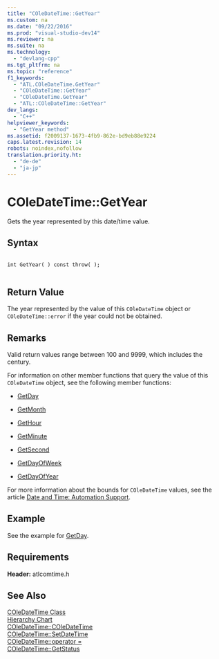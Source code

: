 ```yaml
---
title: "COleDateTime::GetYear"
ms.custom: na
ms.date: "09/22/2016"
ms.prod: "visual-studio-dev14"
ms.reviewer: na
ms.suite: na
ms.technology: 
  - "devlang-cpp"
ms.tgt_pltfrm: na
ms.topic: "reference"
f1_keywords: 
  - "ATL.COleDateTime.GetYear"
  - "COleDateTime::GetYear"
  - "COleDateTime.GetYear"
  - "ATL::COleDateTime::GetYear"
dev_langs: 
  - "C++"
helpviewer_keywords: 
  - "GetYear method"
ms.assetid: f2009137-1673-4fb9-862e-bd9eb88e9224
caps.latest.revision: 14
robots: noindex,nofollow
translation.priority.ht: 
  - "de-de"
  - "ja-jp"
---
```

# COleDateTime::GetYear
Gets the year represented by this date/time value.  
  
## Syntax  
  
```  
  
int GetYear( ) const throw( );  
  
```  
  
## Return Value  
 The year represented by the value of this `COleDateTime` object or `COleDateTime::error` if the year could not be obtained.  
  
## Remarks  
 Valid return values range between 100 and 9999, which includes the century.  
  
 For information on other member functions that query the value of this `COleDateTime` object, see the following member functions:  
  
-   [GetDay](../vs140/coledatetime--getday.md)  
  
-   [GetMonth](../vs140/coledatetime--getmonth.md)  
  
-   [GetHour](../vs140/coledatetime--gethour.md)  
  
-   [GetMinute](../vs140/coledatetime--getminute.md)  
  
-   [GetSecond](../vs140/coledatetime--getsecond.md)  
  
-   [GetDayOfWeek](../vs140/coledatetime--getdayofweek.md)  
  
-   [GetDayOfYear](../vs140/coledatetime--getdayofyear.md)  
  
 For more information about the bounds for `COleDateTime` values, see the article [Date and Time: Automation Support](../vs140/date-and-time--automation-support.md).  
  
## Example  
 See the example for [GetDay](../vs140/coledatetime--getday.md).  
  
## Requirements  
 **Header:** atlcomtime.h  
  
## See Also  
 [COleDateTime Class](../vs140/coledatetime-class.md)   
 [Hierarchy Chart](../vs140/hierarchy-chart.md)   
 [COleDateTime::COleDateTime](../vs140/coledatetime--coledatetime.md)   
 [COleDateTime::SetDateTime](../vs140/coledatetime--setdatetime.md)   
 [COleDateTime::operator =](../vs140/coledatetime--operator-=.md)   
 [COleDateTime::GetStatus](../vs140/coledatetime--getstatus.md)